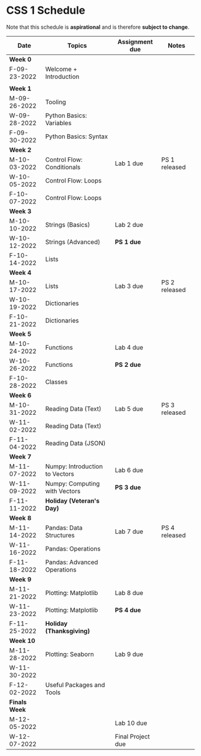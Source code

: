 # CSS 1 Schedule

Note that this schedule is **aspirational** and is therefore **subject to change**.

| Date | Topics | Assignment due | Notes |
| ---- | ------ | -------------- | ----- |
| **Week 0** | | | |
| F-09-23-2022 | Welcome + Introduction | | |
|  | | | |
| **Week 1** | | | |
| M-09-26-2022 | Tooling | | |
| W-09-28-2022 | Python Basics: Variables | | |
| F-09-30-2022 | Python Basics: Syntax |  | |
| **Week 2** | | | |
| M-10-03-2022 | Control Flow: Conditionals | Lab 1 due| PS 1 released |
| W-10-05-2022 | Control Flow: Loops | | |
| F-10-07-2022 | Control Flow: Loops | | |
| **Week 3** | | | |
| M-10-10-2022 | Strings (Basics) | Lab 2 due  | |
| W-10-12-2022 | Strings (Advanced) | **PS 1 due** | |
| F-10-14-2022 | Lists |  | |
| **Week 4** | | | |
| M-10-17-2022 | Lists | Lab 3 due | PS 2 released |
| W-10-19-2022 | Dictionaries | | |
| F-10-21-2022 | Dictionaries | | |
| **Week 5** | | | | |
| M-10-24-2022 | Functions | Lab 4 due | | 
| W-10-26-2022 | Functions | **PS 2 due** | |
| F-10-28-2022 | Classes |  | |
| **Week 6** | | | | |
| M-10-31-2022 | Reading Data (Text) | Lab 5 due| PS 3 released |
| W-11-02-2022 | Reading Data (Text) | | |
| F-11-04-2022 | Reading Data (JSON) |  | |
| **Week 7** | | | | |
| M-11-07-2022 | Numpy: Introduction to Vectors| Lab 6 due| |
| W-11-09-2022 | Numpy: Computing with Vectors | **PS 3 due** | |
| F-11-11-2022 | **Holiday (Veteran's Day)**|  | |
| **Week 8** | | | |
| M-11-14-2022 | Pandas: Data Structures | Lab 7 due| PS 4 released |
| W-11-16-2022 | Pandas: Operations | | |
| F-11-18-2022 | Pandas: Advanced Operations | | |
| **Week 9** | | | | 
| M-11-21-2022 | Plotting: Matplotlib | Lab 8 due | |
| W-11-23-2022 | Plotting: Matplotlib | **PS 4 due** | |
| F-11-25-2022 | **Holiday (Thanksgiving)** |  | |
| **Week 10** | | | |
| M-11-28-2022 | Plotting: Seaborn | Lab 9 due | |
| W-11-30-2022 | | | | 
| F-12-02-2022 | Useful Packages and Tools |  | |
| **Finals Week** | | | |
| M-12-05-2022 | | Lab 10 due | |
| W-12-07-2022 | | Final Project due | |